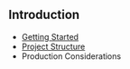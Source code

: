 ## Introduction

* [Getting Started](getting-started.md)
* [Project Structure](project-structure.md)
* Production Considerations
